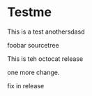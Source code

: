 Testme
======
This is a test
anothersdasd

foobar
sourcetree

This is teh octocat release

one more change.

fix in release